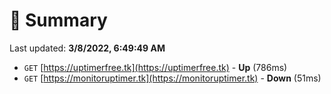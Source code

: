 # 📖 Summary
Last updated: **3/8/2022, 6:49:49 AM**

- `GET` [https://uptimerfree.tk](https://uptimerfree.tk) - **Up** (786ms)
- `GET` [https://monitoruptimer.tk](https://monitoruptimer.tk) - **Down** (51ms)
